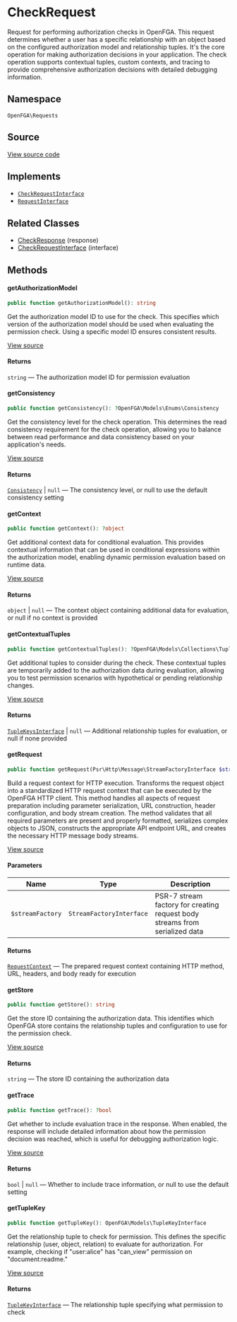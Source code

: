 # CheckRequest

Request for performing authorization checks in OpenFGA. This request determines whether a user has a specific relationship with an object based on the configured authorization model and relationship tuples. It&#039;s the core operation for making authorization decisions in your application. The check operation supports contextual tuples, custom contexts, and tracing to provide comprehensive authorization decisions with detailed debugging information.

## Namespace

`OpenFGA\Requests`

## Source

[View source code](https://github.com/evansims/openfga-php/blob/main/src/Requests/CheckRequest.php)

## Implements

* [`CheckRequestInterface`](CheckRequestInterface.md)
* [`RequestInterface`](RequestInterface.md)

## Related Classes

* [CheckResponse](Responses/CheckResponse.md) (response)
* [CheckRequestInterface](Requests/CheckRequestInterface.md) (interface)

## Methods

#### getAuthorizationModel

```php
public function getAuthorizationModel(): string

```

Get the authorization model ID to use for the check. This specifies which version of the authorization model should be used when evaluating the permission check. Using a specific model ID ensures consistent results.

[View source](https://github.com/evansims/openfga-php/blob/main/src/Requests/CheckRequest.php#L73)

#### Returns

`string` — The authorization model ID for permission evaluation

#### getConsistency

```php
public function getConsistency(): ?OpenFGA\Models\Enums\Consistency

```

Get the consistency level for the check operation. This determines the read consistency requirement for the check operation, allowing you to balance between read performance and data consistency based on your application&#039;s needs.

[View source](https://github.com/evansims/openfga-php/blob/main/src/Requests/CheckRequest.php#L82)

#### Returns

[`Consistency`](Models/Enums/Consistency.md) &#124; `null` — The consistency level, or null to use the default consistency setting

#### getContext

```php
public function getContext(): ?object

```

Get additional context data for conditional evaluation. This provides contextual information that can be used in conditional expressions within the authorization model, enabling dynamic permission evaluation based on runtime data.

[View source](https://github.com/evansims/openfga-php/blob/main/src/Requests/CheckRequest.php#L91)

#### Returns

`object` &#124; `null` — The context object containing additional data for evaluation, or null if no context is provided

#### getContextualTuples

```php
public function getContextualTuples(): ?OpenFGA\Models\Collections\TupleKeysInterface

```

Get additional tuples to consider during the check. These contextual tuples are temporarily added to the authorization data during evaluation, allowing you to test permission scenarios with hypothetical or pending relationship changes.

[View source](https://github.com/evansims/openfga-php/blob/main/src/Requests/CheckRequest.php#L100)

#### Returns

[`TupleKeysInterface`](Models/Collections/TupleKeysInterface.md) &#124; `null` — Additional relationship tuples for evaluation, or null if none provided

#### getRequest

```php
public function getRequest(Psr\Http\Message\StreamFactoryInterface $streamFactory): OpenFGA\Network\RequestContext

```

Build a request context for HTTP execution. Transforms the request object into a standardized HTTP request context that can be executed by the OpenFGA HTTP client. This method handles all aspects of request preparation including parameter serialization, URL construction, header configuration, and body stream creation. The method validates that all required parameters are present and properly formatted, serializes complex objects to JSON, constructs the appropriate API endpoint URL, and creates the necessary HTTP message body streams.

[View source](https://github.com/evansims/openfga-php/blob/main/src/Requests/CheckRequest.php#L109)

#### Parameters

| Name             | Type                     | Description                                                                 |
| ---------------- | ------------------------ | --------------------------------------------------------------------------- |
| `$streamFactory` | `StreamFactoryInterface` | PSR-7 stream factory for creating request body streams from serialized data |

#### Returns

[`RequestContext`](Network/RequestContext.md) — The prepared request context containing HTTP method, URL, headers, and body ready for execution

#### getStore

```php
public function getStore(): string

```

Get the store ID containing the authorization data. This identifies which OpenFGA store contains the relationship tuples and configuration to use for the permission check.

[View source](https://github.com/evansims/openfga-php/blob/main/src/Requests/CheckRequest.php#L135)

#### Returns

`string` — The store ID containing the authorization data

#### getTrace

```php
public function getTrace(): ?bool

```

Get whether to include evaluation trace in the response. When enabled, the response will include detailed information about how the permission decision was reached, which is useful for debugging authorization logic.

[View source](https://github.com/evansims/openfga-php/blob/main/src/Requests/CheckRequest.php#L144)

#### Returns

`bool` &#124; `null` — Whether to include trace information, or null to use the default setting

#### getTupleKey

```php
public function getTupleKey(): OpenFGA\Models\TupleKeyInterface

```

Get the relationship tuple to check for permission. This defines the specific relationship (user, object, relation) to evaluate for authorization. For example, checking if &quot;user:alice&quot; has &quot;can_view&quot; permission on &quot;document:readme.&quot;

[View source](https://github.com/evansims/openfga-php/blob/main/src/Requests/CheckRequest.php#L153)

#### Returns

[`TupleKeyInterface`](Models/TupleKeyInterface.md) — The relationship tuple specifying what permission to check
